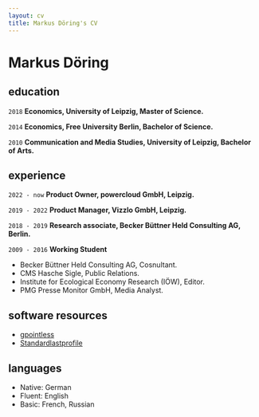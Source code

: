 ```yaml
---
layout: cv
title: Markus Döring's CV
---
```

# Markus Döring

## education

`2018`
__Economics, University of Leipzig, Master of Science.__

`2014`
__Economics, Free University Berlin, Bachelor of Science.__

`2010`
__Communication and Media Studies, University of Leipzig, Bachelor of Arts.__

## experience

`2022 - now`
__Product Owner, powercloud GmbH, Leipzig.__

`2019 - 2022`
__Product Manager, Vizzlo GmbH, Leipzig.__

`2018 - 2019`
__Research associate, Becker Büttner Held Consulting AG, Berlin.__

`2009 - 2016`
__Working Student__
  - Becker Büttner Held Consulting AG, Cosnultant.
  - CMS Hasche Sigle, Public Relations.
  - Institute for Ecological Economy Research (IÖW), Editor.
  - PMG Presse Monitor GmbH, Media Analyst.

## software resources

- [gpointless](href="https://github.com/flrd/ggpointless/")
- [Standardlastprofile](href="https://github.com/flrd/standardlastprofile/")

## languages

- Native: German
- Fluent: English
- Basic: French, Russian



<!-- ### Footer Last updated: March 2024 -->


